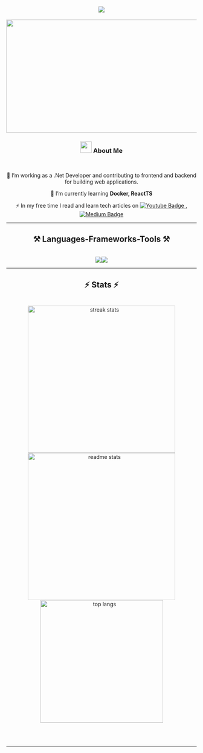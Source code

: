 <h1 align="center">
    <img src="https://readme-typing-svg.herokuapp.com/?font=Righteous&size=35&center=true&vCenter=true&width=500&height=70&duration=4000&lines=Hi!+👋;+I'm+Wittawat+Fuangfu;" />
</h1>
<p align="center"><img src="https://media.giphy.com/media/dWesBcTLavkZuG35MI/giphy.gif" width="600" height="300"  /></p>

<h3 align="center"><img src="https://media.giphy.com/media/RbDKaczqWovIugyJmW/giphy.gif" width="30">&nbsp;About Me</h3>

<br/>

<div align="center">

 🔭 I’m working as a .Net Developer and contributing to frontend and backend for building web applications.
 
 🌱 I’m currently learning **Docker, ReactTS**

 ⚡ In my free time I read and learn tech articles on <a href="https://www.youtube.com/channel/UCeKE6wQHTt5JpS9_RsH4hrg" target="_blank">
    <img src="https://img.shields.io/badge/YouTube-red?style=for-the-badge&logo=youtube&logoColor=white" alt="Youtube Badge"/>
  </a> ,<a href="https://medium.com" target="_blank">
    <img src="https://img.shields.io/badge/Medium-%23000000?style=for-the-badge&logo=medium&link=https%3A%2F%2Fmedium.com%2F" alt="Medium Badge"/>
  </a>
</div>


---

<h2 align="center">⚒️ Languages-Frameworks-Tools ⚒️</h2>
<br/>
<div align="center">
    <img src="https://skillicons.dev/icons?i=dotnet,cs,html,css,bootstrap,ts,js,jquery,react,vite,angular,visualstudio,vscode,tailwind" /><img src="https://skillicons.dev/icons?i=postman,mongodb,postgres,git,github,docker" /><br>
</div>

---

<h2 align="center">⚡ Stats ⚡</h2>
<br>
<div align=center>
  <img width=390 src="https://github-readme-streak-stats-salesp07.vercel.app/?user=salesp07&count_private=true&theme=react&border_radius=10" alt="streak stats"/>
  <img width=390 src="https://github-readme-stats-salesp07.vercel.app/api?username=salesp07&count_private=true&show_icons=true&theme=react&rank_icon=github&border_radius=10" alt="readme stats" />
  <br/>
  <img width=325 align="center" src="https://github-readme-stats-salesp07.vercel.app/api/top-langs/?username=salesp07&hide=HTML&langs_count=8&layout=compact&theme=react&border_radius=10&size_weight=0.5&count_weight=0.5&exclude_repo=github-readme-stats" alt="top langs" />
</div>

<br/><br/>

<hr/>

<br/>
